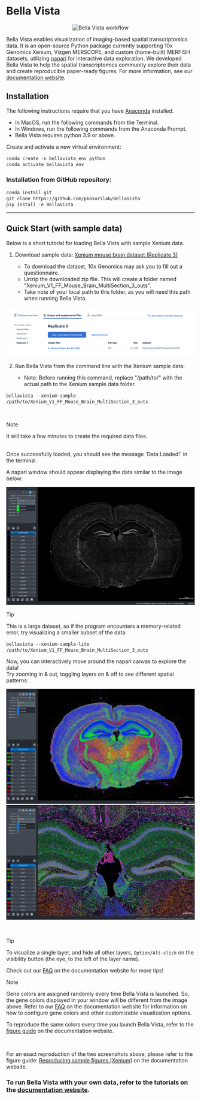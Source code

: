# Bella Vista

<p align="center">
  <picture>
    <source media="(prefers-color-scheme: dark)" srcset="https://github.com/pkosurilab/BellaVista/blob/main/images/bellavista_figure_darkmode.png?raw=true" width="900">
    <img alt="Bella Vista workflow" src="https://github.com/pkosurilab/BellaVista/blob/main/images/bellavista_figure.png?raw=true" width="900">
  </picture>
</p>
<p align="center">

Bella Vista enables visualization of imaging-based spatial transcriptomics data. It is an open-source Python package currently supporting 10x Genomics Xenium, Vizgen MERSCOPE, and custom (home-built) MERFISH datasets, utilizing [napari](https://napari.org/) for interactive data exploration. We developed Bella Vista to help the spatial transcriptomics community explore their data and create reproducible paper-ready figures. For more information, see our [documentation website](https://bellavista.readthedocs.io/en/latest/).

## Installation
The following instructions require that you have [Anaconda](https://www.anaconda.com/) installed.
<!-- - The package can be installed from PyPI via [pip](https://pypi.org/project/pip/) (recommended) or from the [GitHub repository](https://github.com/pkosurilab/BellaVista). -->
- In MacOS, run the following commands from the Terminal.
- In Windows, run the following commands from the Anaconda Prompt.
- Bella Vista requires python 3.9 or above.

Create and activate a new virtual environment:

```
conda create -n bellavista_env python
conda activate bellavista_env
```

<!-- ### Installation via pip:
```
pip install bellavista
```
--- -->

### Installation from GitHub repository:

```
conda install git
git clone https://github.com/pkosurilab/BellaVista
pip install -e BellaVista
```

---
## Quick Start (with sample data)

Below is a short tutorial for loading Bella Vista with sample Xenium data.

1. Download sample data: [Xenium mouse brain dataset (Replicate 3)](https://www.10xgenomics.com/datasets/fresh-frozen-mouse-brain-replicates-1-standard)

      - To download the dataset, 10x Genomics may ask you to fill out a questionnaire.
      - Unzip the downloaded zip file. This will create a folder named "Xenium_V1_FF_Mouse_Brain_MultiSection_3_outs".
      - Take note of your local path to this folder, as you will need this path when running Bella Vista.

<img src="https://github.com/pkosurilab/BellaVista/blob/main/images/xenium_testdata_location.png?raw=true" alt="Xenium sample data website location" width="600" />

2. Run Bella Vista from the command line with the Xenium sample data:

      - Note: Before running this command, replace "/path/to/" with the actual path to the Xenium sample data folder.

```
bellavista --xenium-sample /path/to/Xenium_V1_FF_Mouse_Brain_MultiSection_3_outs
```
<br/>

> [!NOTE]  
> It will take a few minutes to create the required data files.

<br/>
Once successfully loaded, you should see the message `Data Loaded!` in the terminal. 

A napari window should appear displaying the data similar to the image below:

<img src="https://github.com/pkosurilab/BellaVista/blob/main/images/xenium_initial.png?raw=true" alt="Initial napari load page"/>

<br/>

> [!TIP]
> This is a large dataset, so if the program encounters a memory-related error, try visualizing a smaller subset of the data:
> ```
> bellavista --xenium-sample-lite /path/to/Xenium_V1_FF_Mouse_Brain_MultiSection_3_outs
>```
> 
Now, you can interactively move around the napari canvas to explore the data!\
Try zooming in & out, toggling layers on & off to see different spatial patterns:


<p align="left">
  <img src="https://github.com/pkosurilab/BellaVista/blob/main/images/xenium_brain_position_0_select.png?raw=true" alt="zoom out screenshot" />
  <img src="https://github.com/pkosurilab/BellaVista/blob/main/images/xenium_brain_position_1.png?raw=true" alt="zoom in screenshot" />
</p>

<br/>

> [!TIP] 
> To visualize a single layer, and hide all other layers, `Option/Alt-click` on the visibility button (the eye, to the left of the layer name). 
>
> Check out our [FAQ](https://bellavista.readthedocs.io/en/latest/faq.html#helpful-napari-tips) on the documentation website for more tips!


> [!NOTE]  
> Gene colors are assigned randomly every time Bella Vista is launched. So, the gene colors displayed in your window will be different from the image above. Refer to our [FAQ](https://bellavista.readthedocs.io/en/latest/faq.html#helpful-napari-tips) on the documentation website for information on how to configure gene colors and other customizable visualization options.
>
> To reproduce the same colors every time you launch Bella Vista, refer to the [figure guide](https://bellavista.readthedocs.io/en/latest/figure_guide.html) on the documentation website.
<br/>

For an exact reproduction of the two screenshots above, please refer to the figure guide: [Reproducing sample figures (Xenium)](https://bellavista.readthedocs.io/en/latest/figure_guide.html#reproducing-sample-figures-xenium) on the documentation website.


### To run Bella Vista with your own data, refer to the tutorials on the [documentation website](https://bellavista.readthedocs.io/en/latest/tutorials.html).
